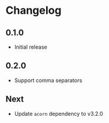 # Changelog

## 0.1.0

* Initial release

## 0.2.0

* Support comma separators

## Next

* Update `acorn` dependency to v3.2.0
